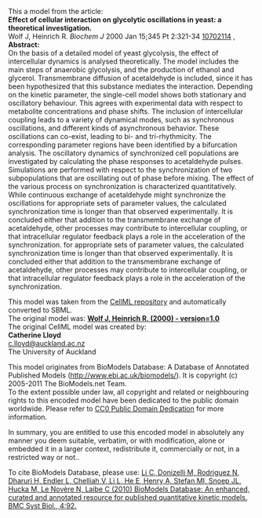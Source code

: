 

This a model from the article:  
**Effect of cellular interaction on glycolytic oscillations in yeast: a theoretical investigation.**   
Wolf J, Heinrich R. _Biochem J_ 2000 Jan 15;345 Pt 2:321-34
[10702114](http://www.ncbi.nlm.nih.gov/pubmed/10702114) ,  
**Abstract:**   
On the basis of a detailed model of yeast glycolysis, the effect of
intercellular dynamics is analysed theoretically. The model includes the main
steps of anaerobic glycolysis, and the production of ethanol and glycerol.
Transmembrane diffusion of acetaldehyde is included, since it has been
hypothesized that this substance mediates the interaction. Depending on the
kinetic parameter, the single-cell model shows both stationary and oscillatory
behaviour. This agrees with experimental data with respect to metabolite
concentrations and phase shifts. The inclusion of intercellular coupling leads
to a variety of dynamical modes, such as synchronous oscillations, and
different kinds of asynchronous behavior. These oscillations can co-exist,
leading to bi- and tri-rhythmicity. The corresponding parameter regions have
been identified by a bifurcation analysis. The oscillatory dynamics of
synchronized cell populations are investigated by calculating the phase
responses to acetaldehyde pulses. Simulations are performed with respect to
the synchronization of two subpopulations that are oscillating out of phase
before mixing. The effect of the various process on synchronization is
characterized quantitatively. While continuous exchange of acetaldehyde might
synchronize the oscillations for appropriate sets of parameter values, the
calculated synchronization time is longer than that observed experimentally.
It is concluded either that addition to the transmembrane exchange of
acetaldehyde, other processes may contribute to intercellular coupling, or
that intracellular regulator feedback plays a role in the acceleration of the
synchronization. for appropriate sets of parameter values, the calculated
synchronization time is longer than that observed experimentally. It is
concluded either that addition to the transmembrane exchange of acetaldehyde,
other processes may contribute to intercellular coupling, or that
intracellular regulator feedback plays a role in the acceleration of the
synchronization.

This model was taken from the [CellML
repository](http://www.cellml.org/models) and automatically converted to SBML.  
The original model was: [ **Wolf J, Heinrich R. (2000) - version=1.0**
](http://models.cellml.org/exposure/74f45d38d4ee95e79df0fb1136678dae)  
The original CellML model was created by:  
**Catherine Lloyd**   
c.lloyd@auckland.ac.nz  
The University of Auckland  

This model originates from BioModels Database: A Database of Annotated
Published Models (http://www.ebi.ac.uk/biomodels/). It is copyright (c)
2005-2011 The BioModels.net Team.  
To the extent possible under law, all copyright and related or neighbouring
rights to this encoded model have been dedicated to the public domain
worldwide. Please refer to [CC0 Public Domain
Dedication](http://creativecommons.org/publicdomain/zero/1.0/) for more
information.

In summary, you are entitled to use this encoded model in absolutely any
manner you deem suitable, verbatim, or with modification, alone or embedded it
in a larger context, redistribute it, commercially or not, in a restricted way
or not..  
  
To cite BioModels Database, please use: [Li C, Donizelli M, Rodriguez N,
Dharuri H, Endler L, Chelliah V, Li L, He E, Henry A, Stefan MI, Snoep JL,
Hucka M, Le Novère N, Laibe C (2010) BioModels Database: An enhanced, curated
and annotated resource for published quantitative kinetic models. BMC Syst
Biol., 4:92.](http://www.ncbi.nlm.nih.gov/pubmed/20587024)

